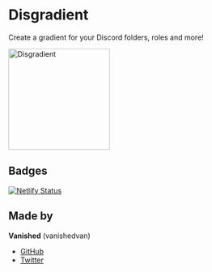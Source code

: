# Disgradient
Create a gradient for your Discord folders, roles and more!

<a href="https://disgradient.vanished.rocks/">
    <img src="https://disgradient.vanished.rocks/static/media/logo.48dd97c4.png" alt="Disgradient" width="200" />
</a>

## Badges
[![Netlify Status](https://api.netlify.com/api/v1/badges/303fddf3-2232-471f-8aa4-817dfa31747e/deploy-status)](https://app.netlify.com/sites/vigorous-hugle-1766cb/deploys)

## Made by
**Vanished** (vanishedvan)
- [GitHub](https://github.com/vanishedvan)
- [Twitter](https://twitter.com/vanishedvan)
